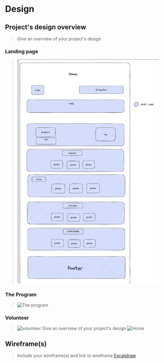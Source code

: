 # Design

## Project's design overview

> Give an overview of your project's design

### Landing page

> ![Home](./home-design.png)

### The Program

> ![The program]()

### Volunteer

> ![volunteer](./voluntteer.png) Give an overview of your project's design
> ![Home](./design.png)

## Wireframe(s)

> Include your wireframe(s) and link to wireframe
> [Excalidraw](https://excalidraw.com/#room=61e27042cdfd7671e0a4,ior6egoRj6hUj_oQ0FFLcA)
